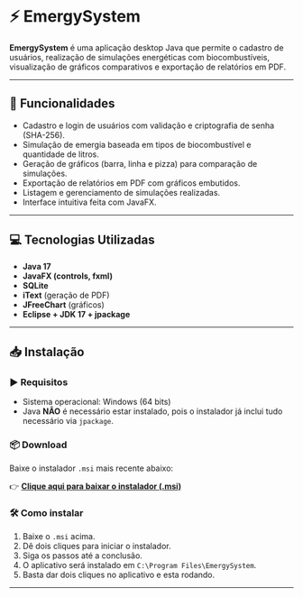 # ⚡ EmergySystem

**EmergySystem** é uma aplicação desktop Java que permite o cadastro de usuários, realização de simulações energéticas com biocombustíveis, visualização de gráficos comparativos e exportação de relatórios em PDF.

---

## 🎯 Funcionalidades

- Cadastro e login de usuários com validação e criptografia de senha (SHA-256).
- Simulação de emergia baseada em tipos de biocombustível e quantidade de litros.
- Geração de gráficos (barra, linha e pizza) para comparação de simulações.
- Exportação de relatórios em PDF com gráficos embutidos.
- Listagem e gerenciamento de simulações realizadas.
- Interface intuitiva feita com JavaFX.

---

## 💻 Tecnologias Utilizadas

- **Java 17**
- **JavaFX (controls, fxml)**
- **SQLite**
- **iText** (geração de PDF)
- **JFreeChart** (gráficos)
- **Eclipse + JDK 17 + jpackage**

---

## 📥 Instalação

### ▶️ Requisitos

- Sistema operacional: Windows (64 bits)
- Java **NÃO** é necessário estar instalado, pois o instalador já inclui tudo necessário via `jpackage`.

### 📦 Download

Baixe o instalador `.msi` mais recente abaixo:

👉 [**Clique aqui para baixar o instalador (.msi)**](https://github.com/carlosedolv/emergy-system/releases/tag/1.0)

### 🛠️ Como instalar

1. Baixe o `.msi` acima.
2. Dê dois cliques para iniciar o instalador.
3. Siga os passos até a conclusão.
4. O aplicativo será instalado em `C:\Program Files\EmergySystem`.
5. Basta dar dois cliques no aplicativo e esta rodando.

---



